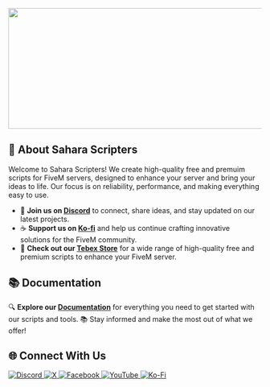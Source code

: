 <p align="center">
  <img width="612" height="240" src="https://cdn.imgpile.com/f/eMHqY3b_xl.png">
</p>

## 🌟 About Sahara Scripters

Welcome to Sahara Scripters! We create high-quality free and premuim scripts for FiveM servers, designed to enhance your server and bring your ideas to life. Our focus is on reliability, performance, and making everything easy to use. 

- 📢 **Join us on [Discord](https://discord.gg/kQxzuyqnkR)** to connect, share ideas, and stay updated on our latest projects.
- ☕ **Support us on [Ko-fi](https://ko-fi.com/saharascripters)** and help us continue crafting innovative solutions for the FiveM community.
- 🛒 **Check out our [Tebex Store](https://saharascripters.tebex.io/)** for a wide range of high-quality free and premium scripts to enhance your FiveM server.

## 📚 Documentation
🔍 **Explore our [Documentation](https://saharascripters.gitbook.io/docs)** for everything you need to get started with our scripts and tools. 📚 Stay informed and make the most out of what we offer!

## 🌐 Connect With Us
<a href="https://discord.gg/kQxzuyqnkR" target="_blank">
  <img src="https://img.shields.io/badge/Discord-%237289DA.svg?style=for-the-badge&logo=discord&logoColor=white" alt="Discord">
</a>
<a href="https://x.com/saharascripters" target="_blank">
  <img src="https://img.shields.io/badge/X-%23121011.svg?style=for-the-badge&logo=X&logoColor=white" alt="X">
</a>
<a href="https://www.facebook.com/groups/896847759004543" target="_blank">
  <img src="https://img.shields.io/badge/Facebook-%231877F2.svg?style=for-the-badge&logo=Facebook&logoColor=white" alt="Facebook">
</a>
<a href="https://www.youtube.com/@saharascripters" target="_blank">
  <img src="https://img.shields.io/badge/YouTube-%23FF0000.svg?style=for-the-badge&logo=YouTube&logoColor=white" alt="YouTube">
</a>
<a href="https://ko-fi.com/saharascripters" target="_blank">
  <img src="https://img.shields.io/badge/Ko--fi-F16061?style=for-the-badge&logo=ko-fi&logoColor=white" alt="Ko-Fi">
</a>

